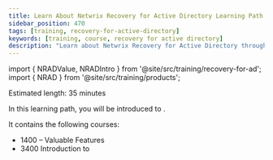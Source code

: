 ```yaml
---
title: Learn About Netwrix Recovery for Active Directory Learning Path
sidebar_position: 470
tags: [training, recovery-for-active-directory]
keywords: [training, course, recovery for active directory]
description: "Learn about Netwrix Recovery for Active Directory through introductory courses"
---
```


import { NRADValue, NRADIntro } from '@site/src/training/recovery-for-ad';
import { NRAD } from '@site/src/training/products';


Estimated length: 35 minutes

In this learning path, you will be introduced to <NRAD />.

It contains the following courses:

* 1400 <NRAD /> – Valuable Features
* 3400 Introduction to <NRAD />

<NRADValue />

<NRADIntro />
